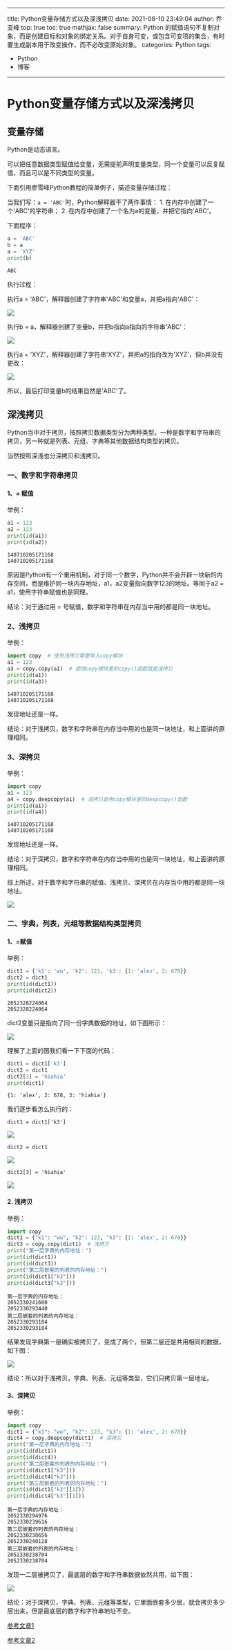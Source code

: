 
---
title: Python变量存储方式以及深浅拷贝
date: 2021-08-10 23:49:04
author: 乔亚峰
top: true
toc: true
mathjax: false
summary: Python 的赋值语句不复制对象，而是创建目标和对象的绑定关系。对于自身可变，或包含可变项的集合，有时要生成副本用于改变操作，而不必改变原始对象。
categories: Python
tags:
  - Python
  - 博客
---


# Python变量存储方式以及深浅拷贝

## 变量存储

Python是动态语言。

可以把任意数据类型赋值给变量，无需提前声明变量类型，同一个变量可以反复赋值，而且可以是不同类型的变量。

下面引用廖雪峰Python教程的简单例子，描述变量存储过程：  

当我们写：`a = 'ABC'`时，Python解释器干了两件事情：
    1. 在内存中创建了一个'ABC'的字符串；
    2. 在内存中创建了一个名为a的变量，并把它指向'ABC'。

下面程序：


```python
a = 'ABC'
b = a
a = 'XYZ'
print(b)
```

    ABC


执行过程：

执行a = 'ABC'，解释器创建了字符串'ABC'和变量a，并把a指向'ABC'：


![](img/copy/0.png)

执行b = a，解释器创建了变量b，并把b指向a指向的字符串'ABC'：

![](img/copy/1.png)

执行a = 'XYZ'，解释器创建了字符串'XYZ'，并把a的指向改为'XYZ'，但b并没有更改： 

![](img/copy/2.png)

所以，最后打印变量b的结果自然是'ABC'了。

## 深浅拷贝

Python当中对于拷贝，按照拷贝数据类型分为两种类型。一种是数字和字符串的拷贝，另一种就是列表、元组、字典等其他数据结构类型的拷贝。

当然按照深浅也分深拷贝和浅拷贝。

### 一、数字和字符串拷贝

#### 1、= 赋值

举例：



```python
a1 = 123
a2 = 123
print(id(a1))
print(id(a2))
```

    140710205171168
    140710205171168


原因是Python有一个重用机制，对于同一个数字，Python并不会开辟一块新的内存空间，而是维护同一块内存地址，a1，a2变量指向数字123的地址。等同于a2 = a1，使用字符串赋值也是同理。

结论：对于通过用 = 号赋值，数字和字符串在内存当中用的都是同一块地址。

### 2、浅拷贝

举例：


```python
import copy  # 使用浅拷贝需要导入copy模块
a1 = 123
a3 = copy.copy(a1)  # 使用copy模块里的copy()函数就是浅拷贝
print(id(a1))
print(id(a3))
```

    140710205171168
    140710205171168


发现地址还是一样。

结论：对于浅拷贝，数字和字符串在内存当中用的也是同一块地址，和上面讲的原理相同。

### 3、深拷贝

举例：


```python
import copy
a1 = 123
a4 = copy.deepcopy(a1)  # 深拷贝是用copy模块里的deepcopy()函数
print(id(a1))
print(id(a4))
```

    140710205171168
    140710205171168


发现地址还是一样。

结论：对于深拷贝，数字和字符串在内存当中用的也是同一块地址，和上面讲的原理相同。

综上所述，对于数字和字符串的赋值、浅拷贝、深拷贝在内存当中用的都是同一块地址。

![](img/copy/3.png)

### 二、字典，列表，元组等数据结构类型拷贝

#### 1、=赋值

举例：


```python
dict1 = {'k1': 'wu', 'k2': 123, 'k3': {1: 'alex', 2: 678}}
dict2 = dict1
print(id(dict1))
print(id(dict2))
```

    2052328224064
    2052328224064


dict2变量只是指向了同一份字典数据的地址，如下图所示：

![](img/copy/4.png)

理解了上面的图我们看一下下面的代码：


```python
dict1 = dict1['k3']
dict2 = dict1
dict2[3] = 'hiahia'
print(dict1)
```

    {1: 'alex', 2: 678, 3: 'hiahia'}


我们逐步看怎么执行的：
```
dict1 = dict1['k3']
```

![](img/copy/5.png)

```
dict2 = dict1
```

![](img/copy/6.png)


```
dict2[3] = 'hiahia'
```

![](img/copy/7.png)

#### 2. 浅拷贝

举例：


```python
import copy
dict1 = {"k1": "wu", "k2": 123, "k3": {1: 'alex', 2: 678}}
dict3 = copy.copy(dict1)  # 浅拷贝
print("第一层字典的内存地址：")
print(id(dict1))
print(id(dict3))
print("第二层嵌套的列表的内存地址：")
print(id(dict1["k3"]))
print(id(dict3["k3"]))
```

    第一层字典的内存地址：
    2052330241600
    2052330293440
    第二层嵌套的列表的内存地址：
    2052330293184
    2052330293184


结果发现字典第一层确实被拷贝了，变成了两个，但第二层还是共用相同的数据，如下图：

![](img/copy/8.png)


结论：所以对于浅拷贝，字典、列表、元组等类型，它们只拷贝第一层地址。

#### 3、深拷贝

举例：


```python
import copy
dict1 = {"k1": "wu", "k2": 123, "k3": {1: 'alex', 2: 678}}
dict4 = copy.deepcopy(dict1)  # 深拷贝
print("第一层字典的内存地址：")
print(id(dict1))
print(id(dict4))
print("第二层嵌套的列表的内存地址：")
print(id(dict1["k3"]))
print(id(dict4["k3"]))
print("第三层嵌套的列表的内存地址：")
print(id(dict1["k3"][1]))
print(id(dict4["k3"][1]))
```

    第一层字典的内存地址：
    2052330294976
    2052330239616
    第二层嵌套的列表的内存地址：
    2052330238656
    2052330240128
    第三层嵌套的列表的内存地址：
    2052330238704
    2052330238704


发现一二层被拷贝了，最底层的数字和字符串数据依然共用，如下图：

![](img/copy/9.png)

结论：对于深拷贝，字典、列表、元组等类型，它里面嵌套多少层，就会拷贝多少层出来，但是最底层的数字和字符串地址不变。




[参考文章1](https://www.liaoxuefeng.com/wiki/1016959663602400/1017063826246112) 

[参考文章2](https://blog.csdn.net/codeswarrior/article/details/107103665)
